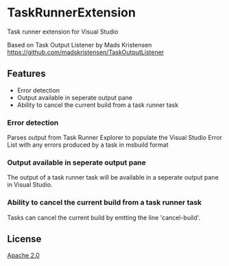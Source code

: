 # TaskRunnerExtension
Task runner extension for Visual Studio

Based on Task Output Listener by Mads Kristensen
https://github.com/madskristensen/TaskOutputListener

## Features

- Error detection
- Output available in seperate output pane
- Ability to cancel the current build from a task runner task

### Error detection
Parses output from Task Runner Explorer to populate the Visual Studio Error List with any errors produced by a task in msbuild format

### Output available in seperate output pane
The output of a task runner task will be available in a seperate output pane in Visual Studio.

### Ability to cancel the current build from a task runner task
Tasks can cancel the current build by emtting the line 'cancel-build'.

## License
[Apache 2.0](LICENSE)
